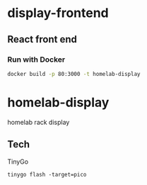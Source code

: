 # display-frontend
## React front end

### Run with Docker 
```bash
docker build -p 80:3000 -t homelab-display
``````

# homelab-display
homelab rack display

## Tech
TinyGo

`tinygo flash -target=pico`
